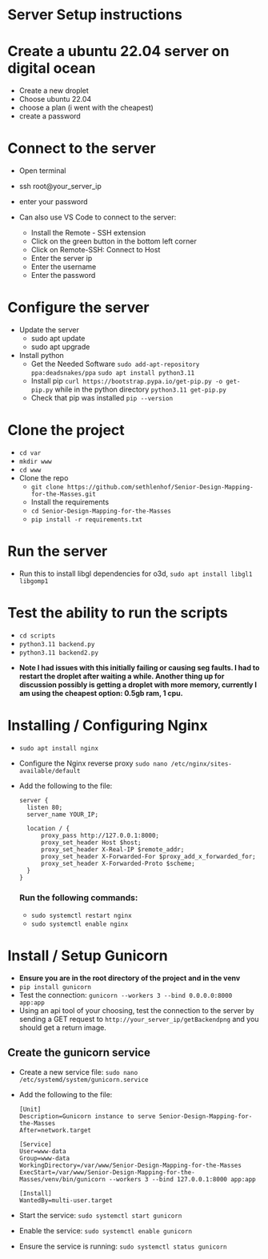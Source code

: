# Server Setup instructions

# Create a ubuntu 22.04 server on digital ocean

- Create a new droplet
- Choose ubuntu 22.04
- choose a plan (i went with the cheapest)
- create a password

# Connect to the server

- Open terminal
- ssh root@your_server_ip
- enter your password

- Can also use VS Code to connect to the server:
  - Install the Remote - SSH extension
  - Click on the green button in the bottom left corner
  - Click on Remote-SSH: Connect to Host
  - Enter the server ip
  - Enter the username
  - Enter the password

# Configure the server

- Update the server
  - sudo apt update
  - sudo apt upgrade
- Install python
  - Get the Needed Software
    `sudo add-apt-repository ppa:deadsnakes/ppa`
    `sudo apt install python3.11`
  - Install pip
    `curl https://bootstrap.pypa.io/get-pip.py -o get-pip.py` while in the python directory
    `python3.11 get-pip.py`
  - Check that pip was installed
    `pip --version`

# Clone the project

- `cd var`
- `mkdir www`
- `cd www`
- Clone the repo
  - `git clone https://github.com/sethlenhof/Senior-Design-Mapping-for-the-Masses.git`
  - Install the requirements
  - `cd Senior-Design-Mapping-for-the-Masses`
  - `pip install -r requirements.txt`

# Run the server

- Run this to install libgl dependencies for o3d, `sudo apt install libgl1 libgomp1`

# Test the ability to run the scripts

- `cd scripts`
- `python3.11 backend.py`
- `python3.11 backend2.py`

* **Note I had issues with this initially failing or causing seg faults. I had to restart the droplet after waiting a while. Another thing up for discussion possibly is getting a droplet with more memory, currently I am using the cheapest option: 0.5gb ram, 1 cpu.**

# Installing / Configuring Nginx

- `sudo apt install nginx`

- Configure the Nginx reverse proxy `sudo nano /etc/nginx/sites-available/default`
- Add the following to the file:

  ```
  server {
    listen 80;
    server_name YOUR_IP;

    location / {
        proxy_pass http://127.0.0.1:8000;
        proxy_set_header Host $host;
        proxy_set_header X-Real-IP $remote_addr;
        proxy_set_header X-Forwarded-For $proxy_add_x_forwarded_for;
        proxy_set_header X-Forwarded-Proto $scheme;
    }
  }
  ```

  ### Run the following commands:

  - `sudo systemctl restart nginx`
  - `sudo systemctl enable nginx`

# Install / Setup Gunicorn

- **Ensure you are in the root directory of the project and in the venv**
- `pip install gunicorn`
- Test the connection: `gunicorn --workers 3 --bind 0.0.0.0:8000 app:app`
- Using an api tool of your choosing, test the connection to the server by sending a GET request to `http://your_server_ip/getBackendpng` and you should get a return image.

## Create the gunicorn service

- Create a new service file: `sudo nano /etc/systemd/system/gunicorn.service`
- Add the following to the file:

  ```
  [Unit]
  Description=Gunicorn instance to serve Senior-Design-Mapping-for-the-Masses
  After=network.target

  [Service]
  User=www-data
  Group=www-data
  WorkingDirectory=/var/www/Senior-Design-Mapping-for-the-Masses
  ExecStart=/var/www/Senior-Design-Mapping-for-the-Masses/venv/bin/gunicorn --workers 3 --bind 127.0.0.1:8000 app:app

  [Install]
  WantedBy=multi-user.target
  ```

- Start the service: `sudo systemctl start gunicorn`
- Enable the service: `sudo systemctl enable gunicorn`
- Ensure the service is running: `sudo systemctl status gunicorn`
